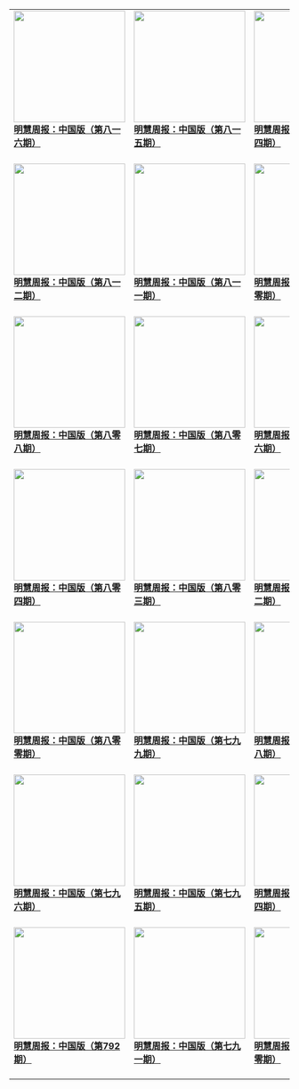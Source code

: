 |||||
|---|---|---|---|
|[<img width="200px" src="http://qikan.minghui.org/mhqkpage/qikanimage/2020/09/25/mhzb_816_pdf-cover.png" ><br/><b> 明慧周报：中国版（第八一六期）</b><br/><br/>](../pages/zhongguo/199503.md)|[<img width="200px" src="http://qikan.minghui.org/mhqkpage/qikanimage/2020/09/18/mhzb_815_pdf-cover.png" ><br/><b> 明慧周报：中国版（第八一五期）</b><br/><br/>](../pages/zhongguo/199407.md)|[<img width="200px" src="http://qikan.minghui.org/mhqkpage/qikanimage/2020/09/11/mhzb_814_pdf-cover.png" ><br/><b> 明慧周报：中国版（第八一四期）</b><br/><br/>](../pages/zhongguo/199314.md)|[<img width="200px" src="http://qikan.minghui.org/mhqkpage/qikanimage/2020/09/04/mhzb_813_pdf-cover.png" ><br/><b> 明慧周报：中国版（第八一三期）</b><br/><br/>](../pages/zhongguo/199222.md)|
|[<img width="200px" src="http://qikan.minghui.org/mhqkpage/qikanimage/2020/08/27/mhzb_812_pdf-cover.png" ><br/><b> 明慧周报：中国版（第八一二期）</b><br/><br/>](../pages/zhongguo/199111.md)|[<img width="200px" src="http://qikan.minghui.org/mhqkpage/qikanimage/2020/08/21/mhzb_811_pdf-cover.png" ><br/><b> 明慧周报：中国版（第八一一期）</b><br/><br/>](../pages/zhongguo/198960.md)|[<img width="200px" src="http://qikan.minghui.org/mhqkpage/qikanimage/2020/08/14/mhzb_810_pdf-cover.png" ><br/><b> 明慧周报：中国版（第八一零期）</b><br/><br/>](../pages/zhongguo/198842.md)|[<img width="200px" src="http://qikan.minghui.org/mhqkpage/qikanimage/2020/08/06/mhzb_809_pdf-cover.png" ><br/><b> 明慧周报：中国版（第八零九期）</b><br/><br/>](../pages/zhongguo/198732.md)|
|[<img width="200px" src="http://qikan.minghui.org/mhqkpage/qikanimage/2020/07/30/mhzb_808_pdf-cover.png" ><br/><b> 明慧周报：中国版（第八零八期）</b><br/><br/>](../pages/zhongguo/198626.md)|[<img width="200px" src="http://qikan.minghui.org/mhqkpage/qikanimage/2020/07/24/mhzb_807_pdf-cover.png" ><br/><b> 明慧周报：中国版（第八零七期）</b><br/><br/>](../pages/zhongguo/198465.md)|[<img width="200px" src="http://qikan.minghui.org/mhqkpage/qikanimage/2020/07/16/mhzb_806_pdf-cover.png" ><br/><b> 明慧周报：中国版（第八零六期）</b><br/><br/>](../pages/zhongguo/198361.md)|[<img width="200px" src="http://qikan.minghui.org/mhqkpage/qikanimage/2020/07/10/mhzb_805_pdf-cover.png" ><br/><b> 明慧周报：中国版（第八零五期）</b><br/><br/>](../pages/zhongguo/198281.md)|
|[<img width="200px" src="http://qikan.minghui.org/mhqkpage/qikanimage/2020/07/02/mhzb_804_pdf-cover.png" ><br/><b> 明慧周报：中国版（第八零四期）</b><br/><br/>](../pages/zhongguo/198182.md)|[<img width="200px" src="http://qikan.minghui.org/mhqkpage/qikanimage/2020/06/25/mhzb_803_pdf-cover.png" ><br/><b> 明慧周报：中国版（第八零三期）</b><br/><br/>](../pages/zhongguo/198093.md)|[<img width="200px" src="http://qikan.minghui.org/mhqkpage/qikanimage/2020/06/19/mhzb_802_pdf-cover.png" ><br/><b> 明慧周报：中国版（第八零二期）</b><br/><br/>](../pages/zhongguo/198008.md)|[<img width="200px" src="http://qikan.minghui.org/mhqkpage/qikanimage/2020/06/12/mhzb_801_pdf-cover.png" ><br/><b> 明慧周报：中国版（第八零一期）</b><br/><br/>](../pages/zhongguo/197929.md)|
|[<img width="200px" src="http://qikan.minghui.org/mhqkpage/qikanimage/2020/06/04/mhzb_800_pdf-cover.png" ><br/><b> 明慧周报：中国版（第八零零期）</b><br/><br/>](../pages/zhongguo/197837.md)|[<img width="200px" src="http://qikan.minghui.org/mhqkpage/qikanimage/2020/05/28/mhzb_799_pdf-cover.png" ><br/><b> 明慧周报：中国版（第七九九期）</b><br/><br/>](../pages/zhongguo/197753.md)|[<img width="200px" src="http://qikan.minghui.org/mhqkpage/qikanimage/2020/05/22/mhzb_798_pdf-cover.png" ><br/><b> 明慧周报：中国版（第七九八期）</b><br/><br/>](../pages/zhongguo/197657.md)|[<img width="200px" src="http://qikan.minghui.org/mhqkpage/qikanimage/2020/05/14/mhzb_797_pdf-cover.png" ><br/><b> 明慧周报：中国版（第七九七期）</b><br/><br/>](../pages/zhongguo/197570.md)|
|[<img width="200px" src="http://qikan.minghui.org/mhqkpage/qikanimage/2020/05/07/mhzb_796_pdf-cover.png" ><br/><b> 明慧周报：中国版（第七九六期）</b><br/><br/>](../pages/zhongguo/197474.md)|[<img width="200px" src="http://qikan.minghui.org/mhqkpage/qikanimage/2020/04/30/mhzb_795_pdf-cover.png" ><br/><b> 明慧周报：中国版（第七九五期）</b><br/><br/>](../pages/zhongguo/197385.md)|[<img width="200px" src="http://qikan.minghui.org/mhqkpage/qikanimage/2020/04/24/mhzb_794_pdf-cover.png" ><br/><b> 明慧周报：中国版（第七九四期）</b><br/><br/>](../pages/zhongguo/197294.md)|[<img width="200px" src="http://qikan.minghui.org/mhqkpage/qikanimage/2020/04/17/mhzb_793_pdf-cover.png" ><br/><b> 明慧周报：中国版（第七九三期）</b><br/><br/>](../pages/zhongguo/197205.md)|
|[<img width="200px" src="http://qikan.minghui.org/mhqkpage/qikanimage/2020/04/09/mhzb_792_pdf-cover.png" ><br/><b> 明慧周报：中国版（第792期）</b><br/><br/>](../pages/zhongguo/197123.md)|[<img width="200px" src="http://qikan.minghui.org/mhqkpage/qikanimage/2020/04/03/mhzb_791_pdf-cover.png" ><br/><b> 明慧周报：中国版（第七九一期）</b><br/><br/>](../pages/zhongguo/197043.md)|[<img width="200px" src="http://qikan.minghui.org/mhqkpage/qikanimage/2020/03/26/mhzb_790_pdf-cover.png" ><br/><b> 明慧周报：中国版（第七九零期）</b><br/><br/>](../pages/zhongguo/196954.md)|[<img width="200px" src="http://qikan.minghui.org/mhqkpage/qikanimage/2020/03/19/mhzb_789_pdf-cover.png" ><br/><b> 明慧周报：中国版（第七八九期）</b><br/><br/>](../pages/zhongguo/196881.md)|
